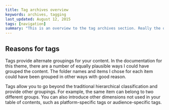 ```yaml
---
title: Tag archives overview
keywords: archives, tagging
last_updated: August 12, 2015
tags: [navigation]
summary: "This is an overview to the tag archives section. Really the only reason this section is listed explicitly in the TOC here is to demonstrate how to add a third-level to the navigation."
---
```


## Reasons for tags

Tags provide alternate groupings for your content. In the documentation for this theme, there are a number of equally plausible ways I could have grouped the content. The folder names and items I chose for each item could have been grouped in other ways with good reason.

Tags allow you to go beyond the traditional hierarchical classification and provide other groupings. For example, the same item can belong to two different groups. You can also introduce other dimensions not used in your table of contents, such as platform-specific tags or audience-specific tags.
